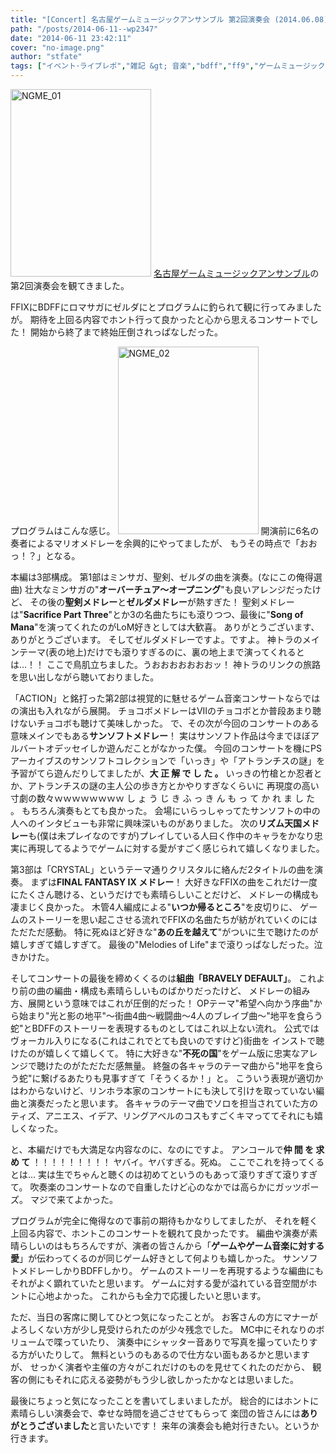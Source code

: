 ```yaml
---
title: "[Concert] 名古屋ゲームミュージックアンサンブル 第2回演奏会 (2014.06.08)"
path: "/posts/2014-06-11--wp2347"
date: "2014-06-11 23:42:11"
cover: "no-image.png"
author: "stfate"
tags: ["イベント･ライブレポ","雑記 &gt; 音楽","bdff","ff9","ゲームミュージック","コンサート","サンソフト"]
---
```



<a href="http://stfate.net/wp-content/uploads/2014/06/NGME_01.jpg"><img src="http://stfate.net/wp-content/uploads/2014/06/NGME_01-225x300.jpg" alt="NGME_01" width="225" height="300" class="alignnone size-medium wp-image-2348" /></a>
<a href="http://nagoyagme.cyber-ninja.jp/" target="_blank">名古屋ゲームミュージックアンサンブル</a>の第2回演奏会を観てきました。

<!--more-->

FFIXにBDFFにロマサガにゼルダにとプログラムに釣られて観に行ってみましたが。
期待を上回る内容でホント行って良かったと心から思えるコンサートでした！
開始から終了まで終始圧倒されっぱなしだった。

プログラムはこんな感じ。
<a href="http://stfate.net/wp-content/uploads/2014/06/NGME_02.jpg"><img src="http://stfate.net/wp-content/uploads/2014/06/NGME_02-225x300.jpg" alt="NGME_02" width="225" height="300" class="alignnone size-medium wp-image-2349" /></a>
開演前に6名の奏者によるマリオメドレーを余興的にやってましたが、
もうその時点で「おおっ！？」となる。

本編は3部構成。
第1部はミンサガ、聖剣、ゼルダの曲を演奏。(なにこの俺得選曲)
壮大なミンサガの"<strong>オーバーチュア～オープニング</strong>"も良いアレンジだったけど、
その後の<strong>聖剣メドレー</strong>と<strong>ゼルダメドレー</strong>が熱すぎた！
聖剣メドレーは"<strong>Sacrifice Part Three</strong>"とか3の名曲たちにも滾りつつ、最後に"<strong>Song of Mana</strong>"を演ってくれたのがLoM好きとしては大歓喜。
ありがとうございます、ありがとうございます。
そしてゼルダメドレーですよ。ですよ。
神トラのメインテーマ(表の地上)だけでも滾りすぎるのに、裏の地上まで演ってくれるとは…！！
ここで鳥肌立ちました。うおおおおおおおッ！
神トラのリンクの旅路を思い出しながら聴いておりました。

「ACTION」と銘打った第2部は視覚的に魅せるゲーム音楽コンサートならではの演出も入れながら展開。
チョコボメドレーはVIIのチョコボとか普段あまり聴けないチョコボも聴けて美味しかった。
で、その次が今回のコンサートのある意味メインでもある<strong>サンソフトメドレー</strong>！
実はサンソフト作品は今までほぼアルバートオデッセイしか遊んだことがなかった僕。
今回のコンサートを機にPSアーカイブスのサンソフトコレクションで「いっき」や「アトランチスの謎」を予習がてら遊んだりしてましたが、<strong>大 正 解 で し た 。</strong>
いっきの竹槍とか忍者とか、アトランチスの謎の主人公の歩き方とかやりすぎなくらいに
再現度の高い寸劇の数々ｗｗｗｗｗｗｗｗ
し ょ う じ き ふ っ き ん も っ て か れ ま し た 。
もちろん演奏もとても良かった。
会場にいらっしゃってたサンソフトの中の人へのインタビューも非常に興味深いものがありました。
次の<strong>リズム天国メドレー</strong>も(僕は未プレイなのですが)プレイしている人曰く作中のキャラをかなり忠実に再現してるようでゲームに対する愛がすごく感じられて嬉しくなりました。

第3部は「CRYSTAL」というテーマ通りクリスタルに絡んだ2タイトルの曲を演奏。
まずは<strong>FINAL FANTASY IX メドレー</strong>！
大好きなFFIXの曲をこれだけ一度にたくさん聴ける、というだけでも素晴らしいことだけど、
メドレーの構成も凄まじく良かった。
木管4人編成による"<strong>いつか帰るところ</strong>"を皮切りに、
ゲームのストーリーを思い起こさせる流れでFFIXの名曲たちが紡がれていくのには
ただただ感動。
特に死ぬほど好きな"<strong>あの丘を越えて</strong>"がついに生で聴けたのが嬉しすぎて嬉しすぎて。
最後の"Melodies of Life"まで滾りっぱなしだった。泣きかけた。

そしてコンサートの最後を締めくくるのは<strong>組曲「BRAVELY DEFAULT」</strong>。
これより前の曲の編曲・構成も素晴らしいものばかりだったけど、
メドレーの組み方、展開という意味ではこれが圧倒的だった！
OPテーマ"希望へ向かう序曲"から始まり"光と影の地平"～街曲4曲～戦闘曲～4人のブレイブ曲～"地平を食らう蛇"とBDFFのストーリーを表現するものとしてはこれ以上ない流れ。
公式ではヴォーカル入りになる(これはこれでとても良いのですけど)街曲を
インストで聴けたのが嬉しくて嬉しくて。
特に大好きな"<strong>不死の国</strong>"をゲーム版に忠実なアレンジで聴けたのがただただ感無量。
終盤の各キャラのテーマ曲から"地平を食らう蛇"に繋げるあたりも見事すぎて「そうくるか！」と。
こういう表現が適切かはわからないけど、リンホラ本家のコンサートにも決して引けを取っていない編曲と演奏だったと思います。
各キャラのテーマ曲でソロを担当されていた方のティズ、アニエス、イデア、リングアベルのコスもすごくキマっててそれにも嬉しくなった。

と、本編だけでも大満足な内容なのに、なのにですよ。
アンコールで<strong>仲 間 を 求 め て </strong>！！！！！！！！！
ヤバイ。ヤバすぎる。死ぬ。
ここでこれを持ってくるとは…
実は生でちゃんと聴くのは初めてというのもあって滾りすぎて滾りすぎて。
吹奏楽のコンサートなので自重したけど心のなかでは高らかにガッツポーズ。
マジで来てよかった。

プログラムが完全に俺得なので事前の期待もかなりしてましたが、
それを軽く上回る内容で、ホントこのコンサートを観れて良かったです。
編曲や演奏が素晴らしいのはもちろんですが、演者の皆さんから「<strong>ゲームやゲーム音楽に対する愛</strong>」が伝わってくるのが同じゲーム好きとして何よりも嬉しかった。
サンソフトメドレーしかりBDFFしかり。
ゲームのストーリーを再現するような編曲にもそれがよく顕れていたと思います。
ゲームに対する愛が溢れている音空間がホントに心地よかった。
これからも全力で応援したいと思います。

ただ、当日の客席に関してひとつ気になったことが。
お客さんの方にマナーがよろしくない方が少し見受けられたのが少々残念でした。
MC中にそれなりのボリュームで喋っていたり、
演奏中にシャッター音ありで写真を撮っていたりする方がいたりして。
無料というのもあるので仕方ない面もあるかと思いますが、
せっかく演者や主催の方々がこれだけのものを見せてくれたのだから、
観客の側にもそれに応える姿勢がもう少し欲しかったかなとは思いました。

最後にちょっと気になったことを書いてしまいましたが。
総合的にはホントに素晴らしい演奏会で、幸せな時間を過ごさせてもらって
楽団の皆さんには<strong>ありがとうございました</strong>と言いたいです！
来年の演奏会も絶対行きたい。というか行きます。
